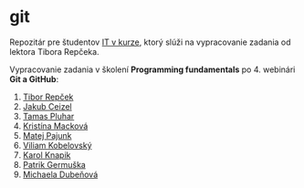 # git
Repozitár pre študentov [IT v kurze](https://www.itvkurze.sk/), ktorý slúži na vypracovanie zadania od lektora Tibora Repčeka.

Vypracovanie zadania v školení **Programming fundamentals** po 4. webinári **Git a GitHub**:

1. [Tibor Repček](https://github.com/tiborepcek)
1. [Jakub Ceizel](https://github.com/jakubceizel)
1. [Tamas Pluhar](https://github.com/pluhi92)
1. [Kristína Macková](https://github.com/kristinamac15/Kristina-Mackova)
1. [Matej Pajunk](https://github.com/Pajoncek)
1. [Viliam Kobelovský](https://github.com/viliamkobelovsky)
1. [Karol Knapik](https://github.com/Karol1804)
1. [Patrik Germuška](https://github.com/PatrikGermuska)
1. [Michaela Dubeňová](https://github.com/Gresima)

